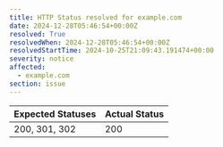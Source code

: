 ```yaml
---
title: HTTP Status resolved for example.com
date: 2024-12-28T05:46:54+00:00Z
resolved: True
resolvedWhen: 2024-12-28T05:46:54+00:00Z
resolvedStartTime: 2024-10-25T21:09:43.191474+00:00
severity: notice
affected:
  - example.com
section: issue
---
```


| Expected Statuses | Actual Status  |
|-------------------|----------------|
| 200, 301, 302 | 200 |
